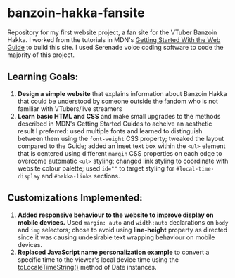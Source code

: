 # banzoin-hakka-fansite
Repository for my first website project, a fan site for the VTuber Banzoin Hakka. I worked from the tutorials in MDN's [Getting Started With the Web Guide](https://developer.mozilla.org/en-US/docs/Learn/Getting_started_with_the_web) to build this site. I used Serenade voice coding software to code the majority of this project. 

## Learning Goals:
1. **Design a simple website** that explains information about Banzoin Hakka that could be understood by someone outside the fandom who is not familiar with VTubers/live streamers
2. **Learn basic HTML and CSS** and make small upgrades to the methods described in MDN's Getting Started Guides to acheive an aesthetic result I preferred: used multiple fonts and learned to distinguish between them using the `font-weight` CSS property; tweaked the layout compared to the Guide; added an inset text box within the `<ul>` element that is centered using different `margin` CSS properties on each edge to overcome automatic `<ul>` styling; changed link styling to coordinate with website colour palette; used `id=""` to target styling for `#local-time-display` and `#hakka-links` sections.
## Customizations Implemented:
1. **Added responsive behaviour to the website to improve display on mobile devices.** Used `margin: auto` and `width:auto` declarations on `body` and `img` selectors; chose to avoid using **line-height** property as directed since it was causing undesirable text wrapping behaviour on mobile devices.
2. **Replaced JavaScript name personalization example** to convert a specific time to the viewer's local device time using the [toLocaleTimeString()](https://developer.mozilla.org/en-US/docs/Web/JavaScript/Reference/Global_Objects/Date/toLocaleTimeString) method of Date instances.
    
